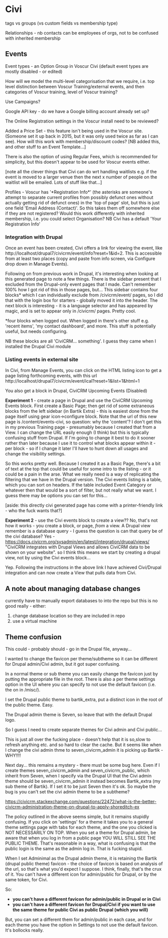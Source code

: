 # Civi

tags vs groups (vs custom fields vs membership type)

Relationships - nb contacts can be employees of orgs, not to be confused with inherited membership

## Events

Event types - an Option Group in Voscur Civi (default event types are mostly disabled - or edited)

How will we model the multi-level categorisation that we require, i.e. top level distinction between Voscur Training/external events, and then categories of Voscur training, level of Voscur training?

Use Campaigns?

Google API key - do we have a Google billing account already set up?

The Online Registration settings in the Voscur install need to be reviewed?

Added a Price Set - this feature isn't being used in the Voscur site. (Someone set it up back in 2015, but it was only used twice as far as I can see). How will this work with membership/discount codes? [NB added this, and other stuff to an Event Template...]

There is also the option of using Regular Fees, which is recommended for simplicity, but this doesn't appear to be used for Voscur events either.

[note all the clever things that Civi can do wrt handling waitlists e.g. if the event is moved to a larger venue then the next x number of people on the waitlist will be emailed. Lots of stuff like that...]

Profiles - Voscur has '\*Registration Info\*' (the asterisks are someone's attempt to separate current profiles from possibly defunct ones without actually getting rid of defunct ones) in the 'top of page' slot, but this is just one field 'Email Address (Contact)'. So this takes them off somewhere else if they are not registered? Would this work differently with inherited membership, i.e. you could select Organisation? NB Civi has a default 'Your Registration Info'

### Integration with Drupal

Once an event has been created, Civi offers a link for viewing the event, like http://localhost/drupal7/civicrm/event/info?reset=1&id=2. This is accessible from at least two places (copy and paste from info screen, via Configure drop down in Manage Events). 

Following on from previous work in Drupal, it's interesting when looking at this generated page to note a few things. There is the sidebar present that I excluded from the Drupal-only event pages that I made. Can't remember 100% how I got rid of this in those pages, but... This sidebar contains four blocks* which I can individually exclude from /civicrm/event/ pages, so I did that with the login box for starters - globally moved it into the header. The next block is interesting - it is a language selector and has appeared by magic, and is set to appear only in /civicrm/ pages. Pretty cool.

*four blocks when logged out. When logged in there's other stuff e.g. 'recent items', 'my contact dashboard', and more. This stuff is potentially useful, but needs configuring. 

NB these blocks are all 'CiviCRM... something'. I guess they came when I installed the Drupal Civi module

### Listing events in external site

In Civi, from Manage Events, you can click on the HTML listing icon to get a page listing forthcoming events, with this url http://localhost/drupal7/civicrm/event/ical?reset=1&list=1&html=1

You also get a block in Drupal, CiviCRM Upcoming Events (Disabled)

**Experiment 1** - create a page in Drupal and use the CiviCRM Upcoming Events block. First create a Basic Page; then get rid of some extraneous blocks from the left sidebar (in Bartik Extra) - this is easiest done from the page itself using gear icon->configure block. Note that the url of this new page is /content/events-civi, so question: why the 'content'? I don't get this in my previous Training page - presumably because I created that from a View. I can change the URL easily enough (I think) but this is typically confusing stuff from Drupal. If I'm going to change it best to do it sooner rather than later because I use it to control what blocks appear within it - per block - so if I change it later I'll have to hunt down all usages and change the visibility settings.

 So this works pretty well. Because I created it as a Basic Page, there's a bit of text at the top that could be useful for some intro to the listing - or it could be a pain in the arse. What we really need is a way of replicating the filtering that we have in the Drupal version. The Civi events listing is a table, which you can sort on headers. If the table included Event Category or whatever then that would be a sort of filter, but not really what we want. I guess there may be options you can set for this...

[aside: this directly civi generated page has come with a printer-friendly link - who the fuck wants that?]

**Experiment 2** - use the Civi events block to create a view?? No, that's not how it works - you create a block, or page, *from* a view. A Drupal view remember is a database query - I guess the question is can that query be of the civi database? Yes - https://docs.civicrm.org/sysadmin/en/latest/integration/drupal/views/ "CiviCRM integrates with Drupal Views and allows CiviCRM data to be shown on your website". so I think this means we start by creating a drupal view, not by using the Civi events block...

Yep. Following the instructions in the above link I have achieved Civi/Drupal integration and can now create a View that pulls data from Civi.



## A note about managing database changes

currently have to manually export databases to into the repo but this is no good really - either:

1. change database location so they are included in repo
2. use a virtual machine



## Theme confusion

This could - probably should - go in the Drupal file, anyway...

I wanted to change the favicon per theme/subtheme so it can be different for Drupal admin/Civi admin, but it got super confusing.

In a normal theme or sub theme you can easily change the favicon just by putting the appropriate file in the root. There is also a per theme settings option in the UI where you can specify to not use the default favicon (i.e. the on in /misc/).

I set the Drupal public theme to bartik_extra, put a distinct icon in the root of the public theme. Easy.

The Drupal admin theme is Seven, so leave that with the default Drupal logo.

So I guess I need to create separate themes for Civi admin and Civi public...

This is just all over the fucking place - doesn't help that it is so,slow to refresh anything etc. and so hard to clear the cache. But it seems like when I change the civi admin thme to seven_civicrm_admin it is picking up Bartik - WHY!!!!

Next day... this remains a mystery - there must be some bug here. Even if I create themes seven_civicrm_admin and seven_civicrm_public, which inherit from Seven, when I specify via the Drupal UI that the Civi admin theme should be seven_civicrm_admin it instead becomes Bartik_extra (my sub theme of Bartik). If I set it to be just Seven then it's ok. So maybe the bug is you can't set the civi admin theme to be a subtheme?

https://civicrm.stackexchange.com/questions/22472/what-is-the-better-civicrm-administration-theme-on-drupal-to-apply-shoreditch-ex

The policy outlined in the above seems simple, but it remains stupidly confusing. If you click on 'settings' for a theme it takes you to a general theme settings page with tabs for each theme, and the one you clicked is NOT NECESSARILY ON TOP. When you set a theme for Drupal admin, be aware that when you log in from a public page YOU WILL STILL SEE THE PUBLIC THEME. That's reasonable in a way, what is confusing is that the public login is the same as the admin log in. That is fucking stupid.

When I set Adminimal as the Drupal admin theme, it is retaining the Bartik (drupal public theme) favicon - the choice of favicon is based on analysis of the url, so that's what you'd expect I suppose. I think, finally, that's the crux of it. You can't have a different icon for admin/public for Drupal, or by the same token, for Civi.

So:

- **you can't have a different favicon for admin/public in Drupal or in Civi**
- **you can't have a different favicon for Drupal/Civi if you want to use the same theme for public Civi as public Drupal (which you will)**

But, you can set a different them for admin/public in each case, and for each theme you have the option in Settings to not use the default favicon. It's bollocks really.